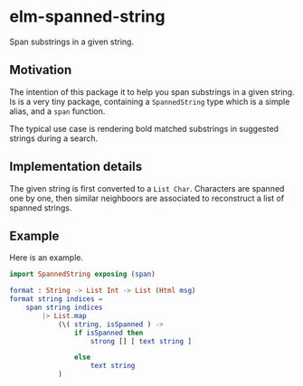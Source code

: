 # elm-spanned-string

Span substrings in a given string.

## Motivation

The intention of this package it to help you span substrings in a given string. Is is a very tiny package, containing a `SpannedString` type which is a simple alias, and a `span` function.

The typical use case is rendering bold matched substrings in suggested strings during a search.

## Implementation details

The given string is first converted to a `List Char`. Characters are spanned one by one, then similar neighboors are associated to reconstruct a list of spanned strings.

## Example

Here is an example.

```elm
import SpannedString exposing (span)

format : String -> List Int -> List (Html msg)
format string indices =
    span string indices
        |> List.map
            (\( string, isSpanned ) ->
                if isSpanned then
                    strong [] [ text string ]

                else
                    text string
            )
```